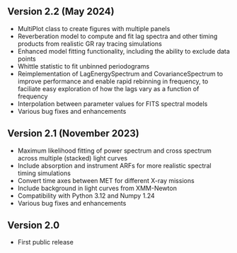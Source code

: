 ## Version 2.2 (May 2024)
- MultiPlot class to create figures with multiple panels
- Reverberation model to compute and fit lag spectra and other timing products from realistic GR ray tracing simulations
- Enhanced model fitting functionality, including the ability to exclude data points
- Whittle statistic to fit unbinned periodograms
- Reimplementation of LagEnergySpectrum and CovarianceSpectrum to improve performance and enable rapid rebinning in frequency, to faciliate easy exploration of how the lags vary as a function of frequency
- Interpolation between parameter values for FITS spectral models
- Various bug fixes and enhancements

## Version 2.1 (November 2023)
- Maximum likelihood fitting of power spectrum and cross spectrum across multiple (stacked) light curves
- Include absorption and instrument ARFs for more realistic spectral timing simulations
- Convert time axes between MET for different X-ray missions
- Include background in light curves from XMM-Newton
- Compatibility with Python 3.12 and Numpy 1.24
- Various bug fixes and enhancements

## Version 2.0
- First public release